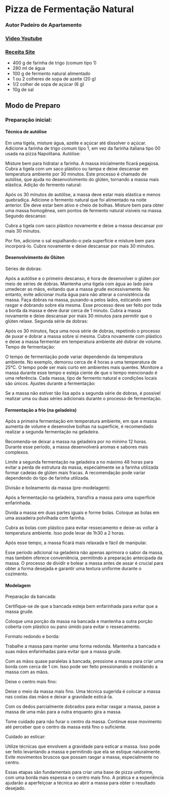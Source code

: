 # Pizza de Fermentação Natural

### Autor Padeiro de Apartamento
### [Video Youtube](https://www.youtube.com/watch?v=Ndxopnpg7hA&list=PLTaUhBJBzVE-vpsb5JLskuW5nGoui5YAJ&index=2)
### [Receita Site](https://www.padeirodeapartamento.com.br/?p=1780)

* 400 g de farinha de trigo (comum tipo 1)
* 280 ml de água
* 100 g de fermento natural alimentado
* 1 ou 2 colheres de sopa de azeite (20 g)
* 1/2 colher de sopa de açúcar (6 g)
* 10g de sal

## Modo de Preparo

### Preparação inicial:

#### Técnica de autólise
Em uma tigela, misture água, azeite e açúcar até dissolver o açúcar.
Adicione a farinha de trigo comum tipo 1, em vez da farinha italiana tipo 00 usada na pizza Napolitana.
Autólise:

Misture bem para hidratar a farinha. A massa inicialmente ficará pegajosa.
Cubra a tigela com um saco plástico ou tampa e deixe descansar em temperatura ambiente por 30 minutos.
Este processo é chamado de autólise, que ajuda no desenvolvimento do glúten, tornando a massa mais elástica.
Adição do fermento natural:

Após os 30 minutos de autólise, a massa deve estar mais elástica e menos quebradiça.
Adicione o fermento natural que foi alimentado na noite anterior. Ele deve estar bem ativo e cheio de bolhas.
Misture bem para obter uma massa homogênea, sem pontos de fermento natural visíveis na massa.
Segundo descanso:

Cubra a tigela com saco plástico novamente e deixe a massa descansar por mais 30 minutos.

Por fim, adicione o sal espalhando-o pela superfície e misture bem para incorporá-lo. Cubra novamente e deixe descansar por mais 30 minutos. 

#### Desenvolvimento do Glúten

Séries de dobras:

Após a autólise e o primeiro descanso, é hora de desenvolver o glúten por meio de séries de dobras.
Mantenha uma tigela com água ao lado para umedecer as mãos, evitando que a massa grude excessivamente. No entanto, evite adicionar muita água para não alterar a consistência da massa.
Faça dobras na massa, puxando-a pelos lados, esticando sem rasgar e dobrando sobre ela mesma. Esse processo deve ser feito por toda a borda da massa e deve durar cerca de 1 minuto.
Cubra a massa novamente e deixe descansar por mais 30 minutos para permitir que o glúten relaxe.
Segunda série de dobras:

Após os 30 minutos, faça uma nova série de dobras, repetindo o processo de puxar e dobrar a massa sobre si mesma.
Cubra novamente com plástico e deixe a massa fermentar em temperatura ambiente até dobrar de volume.
Tempo de fermentação:

O tempo de fermentação pode variar dependendo da temperatura ambiente. No exemplo, demorou cerca de 4 horas a uma temperatura de 25°C. O tempo pode ser mais curto em ambientes mais quentes.
Monitore a massa durante esse tempo e esteja ciente de que o tempo mencionado é uma referência. Cada massa, tipo de fermento natural e condições locais são únicos.
Ajustes durante a fermentação:

Se a massa não estiver tão lisa após a segunda série de dobras, é possível realizar uma ou duas séries adicionais durante o processo de fermentação.

#### Fermentação a frio (na geladeira)

Após a primeira fermentação em temperatura ambiente, em que a massa aumenta de volume e desenvolve bolhas na superfície, é recomendado realizar a segunda fermentação na geladeira.

Recomenda-se deixar a massa na geladeira por no mínimo 12 horas. Durante esse período, a massa desenvolverá aromas e sabores mais complexos.

Limite a segunda fermentação na geladeira a no máximo 48 horas para evitar a perda de estrutura da massa, especialmente se a farinha utilizada formar cadeias de glúten mais fracas. A recomendação pode variar dependendo do tipo de farinha utilizada.

Divisão e boleamento da massa (pre-modelagem):

Após a fermentação na geladeira, transfira a massa para uma superfície enfarinhada.

Divida a massa em duas partes iguais e forme bolas. Coloque as bolas em uma assadeira polvilhada com farinha.

Cubra as bolas com plástico para evitar ressecamento e deixe-as voltar à temperatura ambiente. Isso pode levar de 1h30 a 2 horas.

Após esse tempo, a massa ficará mais relaxada e fácil de manipular.

Esse período adicional na geladeira não apenas aprimora o sabor da massa, mas também oferece conveniência, permitindo a preparação antecipada da massa. O processo de dividir e bolear a massa antes de assar é crucial para obter a forma desejada e garantir uma textura uniforme durante o cozimento.

#### Modelagem

Preparação da bancada:

Certifique-se de que a bancada esteja bem enfarinhada para evitar que a massa grude.

Coloque uma porção da massa na bancada e mantenha a outra porção coberta com plástico ou pano úmido para evitar o ressecamento.

Formato redondo e borda:

Trabalhe a massa para manter uma forma redonda. Mantenha a bancada e suas mãos enfarinhadas para evitar que a massa grude.

Com as mãos quase paralelas à bancada, pressione a massa para criar uma borda com cerca de 1 cm. Isso pode ser feito pressionando e moldando a massa com as mãos.

Deixe o centro mais fino:

Deixe o meio da massa mais fino. Uma técnica sugerida é colocar a massa nas costas das mãos e deixar a gravidade esticá-la.

Com os dedos parcialmente dobrados para evitar rasgar a massa, passe a massa de uma mão para a outra enquanto gira a massa.

Tome cuidado para não furar o centro da massa. Continue esse movimento até perceber que o centro da massa está fino o suficiente.

Cuidado ao esticar:

Utilize técnicas que envolvem a gravidade para esticar a massa. Isso pode ser feito levantando a massa e permitindo que ela se estique naturalmente.
Evite movimentos bruscos que possam rasgar a massa, especialmente no centro.

Essas etapas são fundamentais para criar uma base de pizza uniforme, com uma borda mais espessa e o centro mais fino. A prática e a experiência ajudarão a aperfeiçoar a técnica ao abrir a massa para obter o resultado desejado.